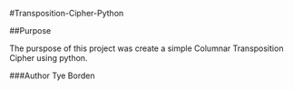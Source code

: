 #Transposition-Cipher-Python

##Purpose

The purspose of this project was create a simple Columnar Transposition Cipher using python.

###Author
Tye Borden 
